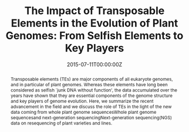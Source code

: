 ---
title: "The Impact of Transposable Elements in the Evolution of Plant Genomes: From Selfish Elements to Key Players"
authors:

- Beatriz Contreras
- Cristina Vives
- admin
- Josep M. Casacuberta

author_notes:
# - "Equal contribution"
# - "Equal contribution"
date: "2015-07-11T00:00:00Z"
doi: "https://doi.org/10.1007/978-3-319-19932-0_6"

# Schedule page publish date (NOT publication's date).
publishDate: "2017-04-01T00:00:00Z"

# Publication type.
# Legend: 0 = Uncategorized; 1 = Conference paper; 2 = Journal article;
# 3 = Preprint / Working Paper; 4 = Report; 5 = Book; 6 = Book section;
# 7 = Thesis; 8 = Patent
publication_types: ["6"]

# Publication name and optional abbreviated publication name.
publication: "*Evolutionary Biology: Biodiversification from Genotype to Phenotype. Springer*, 93-105"
publication_short: ""

abstract: Transposable elements (TEs) are major components of all eukaryote genomes, and in particular of plant genomes. Whereas these elements have long been considered as selfish `junk DNA without function', the data accumulated over the years have shown that they are essential components of the genome structure and key players of genome evolution. Here, we summarize the recent advancement in the field and we discuss the role of TEs in the light of the new data coming from whole plant genome sequencesWhole plant genome sequencesand next-generation sequencingNext-generation sequencing(NGS) data on resequencing of plant varieties and lines. 

# Summary. An optional shortened abstract.
# summary: Lorem ipsum dolor sit amet, consectetur adipiscing elit. Duis posuere tellus ac convallis placerat. Proin tincidunt magna sed ex sollicitudin condimentum.

# links:
# - name: ""
#   url: ""
url_pdf: uploads/Contreras-2015.pdf
# url_code: ''
# url_dataset: ''
# url_poster: ''
# url_project: ''
# url_slides: ''
# url_source: ''
# url_video: ''

tags:
- Source Themes
featured: true

# Featured image
# To use, add an image named `featured.jpg/png` to your page's folder. 
image:
  caption: ''
  focal_point: ""

# Associated Projects (optional).
#   Associate this publication with one or more of your projects.
#   Simply enter your project's folder or file name without extension.
#   E.g. `internal-project` references `content/project/internal-project/index.md`.
#   Otherwise, set `projects: []`.
projects: []

# Slides (optional).
#   Associate this publication with Markdown slides.
#   Simply enter your slide deck's filename without extension.
#   E.g. `slides: "example"` references `content/slides/example/index.md`.
#   Otherwise, set `slides: ""`.
# slides: example
---